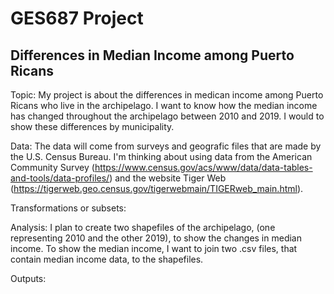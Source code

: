 # GES687 Project

## Differences in Median Income among Puerto Ricans

Topic: My project is about the differences in medican income among Puerto Ricans who live in the archipelago. I want to know how the median income has changed throughout the archipelago between 2010 and 2019. I would to show these differences by municipality. 

Data: The data will come from surveys and geografic files that are made by the U.S. Census Bureau. I'm thinking about using data from the American Community Survey (https://www.census.gov/acs/www/data/data-tables-and-tools/data-profiles/) and the website Tiger Web (https://tigerweb.geo.census.gov/tigerwebmain/TIGERweb_main.html).

Transformations or subsets: 


Analysis: I plan to create two shapefiles of the archipelago, (one representing 2010 and the other 2019), to show the changes in median income. To show the median income, I want to join two .csv files, that contain median income data, to the shapefiles.


Outputs: 

